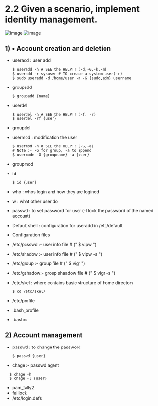 # 2.2 Given a scenario, implement identity management.

![image](https://github.com/Bhazath/My-Linux-Notes/assets/114105507/d4986002-a3d8-401d-b486-cfb9e0a29107)
![image](https://github.com/Bhazath/My-Linux-Notes/assets/114105507/9dbcbf49-fba9-4cd0-8d52-25ea1641196a)

## 1) • Account creation and deletion

- useradd : user add
  ```
  $ useradd -h # SEE the HELP!! (-d,-G,-k,-m)
  $ useradd -r sysuser # TO create a system user(-r)
  $ sudo useradd -d /home/user -m -G {sudo,adm} username
  ```
- groupadd
  ```
  $ groupadd {name}
  ```
- userdel
  ```
  $ userdel -h # SEE the HELP!! (-f, -r)
  $ userdel -rf {user}
  ```
- groupdel
- usermod : modification the user
  ```
  $ usermod -h # SEE the HELP!! (-G,-a)
  # Note :- -G for group, -a to append 
  $ usermode -G {groupname} -a {user}
  
  ```
- groupmod
- id
  ```
  $ id {user}
  ```
- who : whos login and how they are logined 
- w : what other user do
- passwd : to set password for user (-l lock the password of the named account)
- Default shell : configuration for useradd in /etc/default

- Configuration files
- /etc/passwd :- user info file     # (" $ vipw ")
- /etc/shadow :- user info file     # (" $ vipw -s ")
- /etc/group  :- group file         # (" $ vigr ")
- /etc/gshadow:- group shaadow file # (" $ vigr -s ")
- /etc/skel : where contains basic structure of home directory
  ```
  $ cd /etc/skel/
  ```
- /etc/profile
- .bash_profile
- .bashrc

## 2) Account management

- passwd : to change the password
  ```
  $ passwd {user}
  ```
- chage :- passwd agent
```
  $ chage -h
  $ chage -l {user}
```
- pam_tally2 
- faillock
- /etc/login.defs
